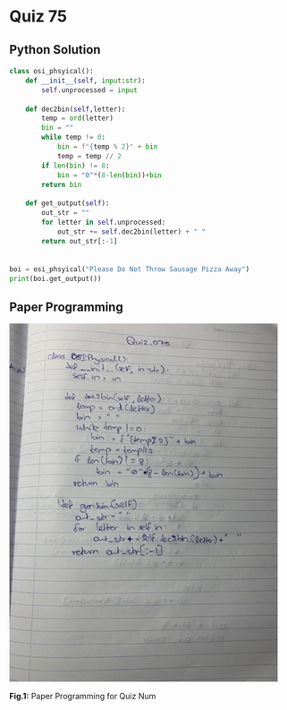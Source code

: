 # Quiz 75

## Python Solution 
```.py
class osi_phsyical():
    def __init__(self, input:str):
        self.unprocessed = input

    def dec2bin(self,letter):
        temp = ord(letter)
        bin = ""
        while temp != 0:
            bin = f"{temp % 2}" + bin
            temp = temp // 2
        if len(bin) != 8:
            bin = "0"*(8-len(bin))+bin
        return bin

    def get_output(self):
        out_str = ""
        for letter in self.unprocessed:
            out_str += self.dec2bin(letter) + " "
        return out_str[:-1]


boi = osi_phsyical("Please Do Not Throw Sausage Pizza Away")
print(boi.get_output())
```

## Paper Programming
![](Assets/Quiz_075_papercode.jpeg)

**Fig.1:** Paper Programming for Quiz Num